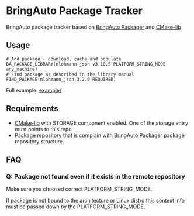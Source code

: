 
# BringAuto Package Tracker

BringAuto package tracker based on [BringAuto Packager] and [CMake-lib]

## Usage

```
# Add package - download, cache and populate
BA_PACKAGE_LIBRARY(nlohmann-json v3.10.5 PLATFORM_STRING_MODE any_machine)
# Find package as described in the library manual 
FIND_PACKAGE(nlohmann_json 3.2.0 REQUIRED)
```

Full example: [example/]

## Requirements

- [CMake-lib] with STORAGE component enabled. One of the storage entry must points to this repo.
- Package repository that is complain with [BringAuto Packager] package repository structure.


## FAQ

### Q: Package not found even if it exists in the remote repository

Make sure you choosed correct PLATFORM_STRING_MODE.

If package is not bound to the architecture or Linux distro this context info must be passed down by the PLATFORM_STRING_MODE.



[BringAuto Packager]: https://github.com/bringauto/packager
[CMake-lib]: https://github.com/cmakelib/cmakelib
[example/]: example/